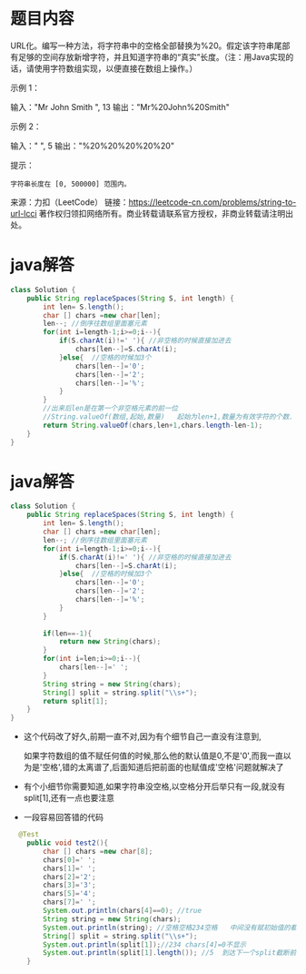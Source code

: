 # 题目内容

URL化。编写一种方法，将字符串中的空格全部替换为%20。假定该字符串尾部有足够的空间存放新增字符，并且知道字符串的“真实”长度。（注：用Java实现的话，请使用字符数组实现，以便直接在数组上操作。）

 

示例 1：

输入："Mr John Smith    ", 13
输出："Mr%20John%20Smith"

示例 2：

输入："               ", 5
输出："%20%20%20%20%20"

 

提示：

    字符串长度在 [0, 500000] 范围内。

来源：力扣（LeetCode）
链接：https://leetcode-cn.com/problems/string-to-url-lcci
著作权归领扣网络所有。商业转载请联系官方授权，非商业转载请注明出处。



# java解答

```java
class Solution {
    public String replaceSpaces(String S, int length) {
        int len= S.length();
        char [] chars =new char[len];
        len--; //倒序往数组里面塞元素
        for(int i=length-1;i>=0;i--){
            if(S.charAt(i)!=' '){ //非空格的时候直接加进去
                chars[len--]=S.charAt(i);
            }else{  //空格的时候加3个
                chars[len--]='0';
                chars[len--]='2';
                chars[len--]='%';
            }
        }
        //出来后len是在第一个非空格元素的前一位
        //String.valueOf(数组,起始,数量)   起始为len+1,数量为有效字符的个数.
        return String.valueOf(chars,len+1,chars.length-len-1);
    }
}
```

# java解答

```java
class Solution {
    public String replaceSpaces(String S, int length) {
        int len= S.length();
        char [] chars =new char[len];
        len--; //倒序往数组里面塞元素
        for(int i=length-1;i>=0;i--){
            if(S.charAt(i)!=' '){ //非空格的时候直接加进去
                chars[len--]=S.charAt(i);
            }else{  //空格的时候加3个
                chars[len--]='0';
                chars[len--]='2';
                chars[len--]='%';
            }
        }
        
        if(len==-1){
            return new String(chars);
        }
        for(int i=len;i>=0;i--){
            chars[len--]=' ';
        }
        String string = new String(chars);
        String[] split = string.split("\\s+");
        return split[1];
    }
}
```

* 这个代码改了好久,前期一直不对,因为有个细节自己一直没有注意到,

  如果字符数组的值不赋任何值的时候,那么他的默认值是0,不是'0',而我一直以为是'空格',错的太离谱了,后面知道后把前面的也赋值成'空格'问题就解决了

* 有个小细节你需要知道,如果字符串没空格,以空格分开后举只有一段,就没有split[1],还有一点也要注意

* 一段容易回答错的代码

```java
  @Test
    public void test2(){
        char [] chars =new char[8];
        chars[0]=' ';
        chars[1]=' ';
        chars[2]='2';
        chars[3]='3';
        chars[5]='4';
        chars[7]=' ';
        System.out.println(chars[4]==0); //true
        String string = new String(chars); 
        System.out.println(string); //空格空格234空格   中间没有赋初始值的都不显示 
        String[] split = string.split("\\s+");
        System.out.println(split[1]);//234 chars[4]=0不显示
        System.out.println(split[1].length()); //5  到达下一个split截断前停止,如果后面没有截断的name直接到达末尾
    }
```

